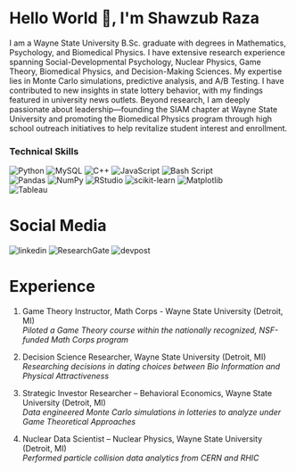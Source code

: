 # Hello World 👋,  I'm Shawzub Raza

I am a Wayne State University B.Sc. graduate with degrees in Mathematics, Psychology, and Biomedical Physics. I have extensive research experience spanning Social-Developmental Psychology, Nuclear Physics, Game Theory, Biomedical Physics, and Decision-Making Sciences. My expertise lies in Monte Carlo simulations, predictive analysis, and A/B Testing. I have contributed to new insights in state lottery behavior, with my findings featured in university news outlets. Beyond research, I am deeply passionate about leadership—founding the SIAM chapter at Wayne State University and promoting the Biomedical Physics program through high school outreach initiatives to help revitalize student interest and enrollment.

### Technical Skills
![Python](https://img.shields.io/badge/python-3670A0?style=for-the-badge&logo=python&logoColor=ffdd54) ![MySQL](https://img.shields.io/badge/mysql-4479A1.svg?style=for-the-badge&logo=mysql&logoColor=white) ![C++](https://img.shields.io/badge/c++-%2300599C.svg?style=for-the-badge&logo=c%2B%2B&logoColor=white) ![JavaScript](https://img.shields.io/badge/javascript-%23323330.svg?style=for-the-badge&logo=javascript&logoColor=%23F7DF1E) ![Bash Script](https://img.shields.io/badge/bash_script-%23121011.svg?style=for-the-badge&logo=gnu-bash&logoColor=white) </br>
![Pandas](https://img.shields.io/badge/pandas-%23150458.svg?style=for-the-badge&logo=pandas&logoColor=white) ![NumPy](https://img.shields.io/badge/numpy-%23013243.svg?style=for-the-badge&logo=numpy&logoColor=white) ![RStudio](https://img.shields.io/badge/RStudio-4285F4?style=for-the-badge&logo=rstudio&logoColor=white) ![scikit-learn](https://img.shields.io/badge/scikit--learn-%23F7931E.svg?style=for-the-badge&logo=scikit-learn&logoColor=white) ![Matplotlib](https://img.shields.io/badge/Matplotlib-%23ffffff.svg?style=for-the-badge&logo=Matplotlib&logoColor=black)</br>
![Tableau](https://img.shields.io/badge/Tableau-E97627?style=for-the-badge&logo=Tableau&logoColor=white)


# Social Media
![linkedin](https://img.shields.io/badge/LinkedIn-0077B5?style=for-the-badge&logo=linkedin&logoColor=white) ![ResearchGate](https://img.shields.io/badge/ResearchGate-00CCBB?style=for-the-badge&logo=ResearchGate&logoColor=white) ![devpost](https://img.shields.io/badge/Devpost-003E54?style=for-the-badge&logo=Devpost&logoColor=white)

# Experience 
1. Game Theory Instructor, Math Corps - Wayne State University (Detroit, MI)                            
_Piloted a Game Theory course within the nationally recognized, NSF-funded Math Corps program_

2. Decision Science Researcher, Wayne State University (Detroit, MI)                                                                          _Researching decisions in dating choices between Bio Information and Physical Attractiveness_


3. Strategic Investor Researcher – Behavioral Economics, Wayne State University (Detroit, MI)                       
_Data engineered Monte Carlo simulations in lotteries to analyze under Game Theoretical Approaches_


4. Nuclear Data Scientist – Nuclear Physics, Wayne State University (Detroit, MI)                                                     
_Performed particle collision data analytics from CERN and RHIC_




